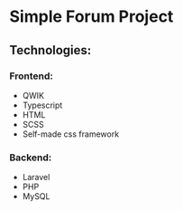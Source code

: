 <h1>Simple Forum Project</h1>

<h2>Technologies:</h2>
<h3>Frontend:</h3>
<ul>
    <li>QWIK</li>
    <li>Typescript</li>
    <li>HTML</li>
    <li>SCSS</li>
    <li>Self-made css framework</li>
</ul>
<h3>Backend:</h3>
<ul>
    <li>Laravel</li>
    <li>PHP</li>
    <li>MySQL</li>
</ul>
